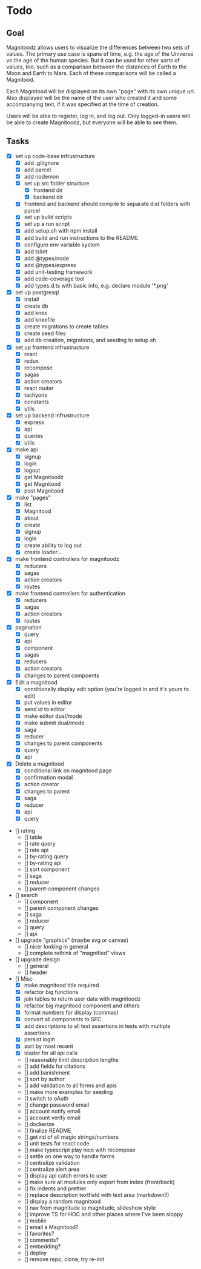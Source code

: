 # Todo

## Goal

Magnitoodz allows users to visualize the differences between two sets of values. The primary use case is spans of time, e.g. the age of the Universe vs the age of the human species. But it can be used for other sorts of values, too, such as a comparison between the distances of Earth to the Moon and Earth to Mars. Each of these comparisons will be called a Magnitood.

Each Magnitood will be displayed on its own "page" with its own unique url. Also displayed will be the name of the user who created it and some accompanying text, if it was specified at the time of creation.

Users will be able to register, log in, and log out. Only logged-in users will be able to create Magnitoodz, but everyone will be able to see them.

## Tasks

- [x] set up code-base infrustructure
  - [x] add .gitignore
  - [x] add parcel
  - [x] add nodemon
  - [x] set up src folder structure
    - [x] frontend dir
    - [x] backend dir
  - [x] frontend and backend should compile to separate dist folders with parcel
  - [x] set up build scripts
  - [x] set up a run script
  - [x] add setup.sh with npm install
  - [x] add build and run instructions to the README
  - [x] configure env variable system
  - [x] add tslint
  - [x] add @types/node
  - [x] add @types/express
  - [x] add unit-testing framework
  - [x] add code-coverage tool
  - [x] add types.d.ts with basic info, e.g. declare module '\*.png'
- [x] set up postgresql
  - [x] install
  - [x] create db
  - [x] add knex
  - [x] add knexfile
  - [x] create migrations to create tables
  - [x] create seed files
  - [x] add db creation, migrations, and seeding to setup.sh
- [x] set up frontend infrustructure
  - [x] react
  - [x] redux
  - [x] recompose
  - [x] sagas
  - [x] action creators
  - [x] react router
  - [x] tachyons
  - [x] constants
  - [x] utils
- [x] set up backend infrustructure
  - [x] express
  - [x] api
  - [x] queries
  - [x] utils
- [x] make api
  - [x] signup
  - [x] login
  - [x] logout
  - [x] get Magnitoodz
  - [x] get Magnitood
  - [x] post Magnitood
- [x] make "pages"
  - [x] list
  - [x] Magnitood
  - [x] about
  - [x] create
  - [x] signup
  - [x] login
  - [x] create ability to log out
  - [x] create loader...
- [x] make frontend controllers for magnitoodz
  - [x] reducers
  - [x] sagas
  - [x] action creators
  - [x] routes
- [x] make frontend controllers for authentication
  - [x] reducers
  - [x] sagas
  - [x] action creators
  - [x] routes
- [x] pagination
  - [x] query
  - [x] api
  - [x] component
  - [x] sagas
  - [x] reducers
  - [x] action creators
  - [x] changes to parent compoents
- [x] Edit a magnitood
  - [x] conditionally display edit option (you're logged in and it's yours to edit)
  - [x] put values in editor
  - [x] send id to editor
  - [x] make editor dual/mode
  - [x] make submit dual/mode
  - [x] saga
  - [x] reducer
  - [x] changes to parent components
  - [x] query
  - [x] api
- [x] Delete a magnitood
  - [x] conditional link on magnitood page
  - [x] confirmation modal
  - [x] action creator
  - [x] changes to parent
  - [x] saga
  - [x] reducer
  - [x] api
  - [x] query
- [] rating
  - [] table
  - [] rate query
  - [] rate api
  - [] by-rating query
  - [] by-rating api
  - [] sort component
  - [] saga
  - [] reducer
  - [] parent-component changes
- [] search
  - [] component
  - [] parent component changes
  - [] saga
  - [] reducer
  - [] query
  - [] api
- [] upgrade "graphics" (maybe svg or canvas)
  - [] nicer looking in general
  - [] complete rethink of "magnified" views
- [] upgrade design
  - [] general
  - [] header
- [] Misc
  - [x] make magnitood title required
  - [x] refactor big functions
  - [x] join tables to return user data with magnitoodz
  - [x] refactor big magnitood component and others
  - [x] format numbers for display (commas)
  - [x] convert all components to SFC
  - [x] add descriptions to all test assertions in tests with multiple assertions
  - [x] persist login
  - [x] sort by most recent
  - [x] loader for all api calls
  - [] reasonably limit description lengths
  - [] add fields for citations
  - [] add banishment
  - [] sort by author
  - [] add validation to all forms and apis
  - [] make more examples for seeding
  - [] switch to oAuth
  - [] change password email
  - [] account notify email
  - [] account verify email
  - [] dockerize
  - [] finalize README
  - [] get rid of all magic strings/numbers
  - [] unit tests for react code
  - [] make typescript play nice with recompose
  - [] settle on one way to handle forms
  - [] centralize validation
  - [] centralize alert area
  - [] display api catch errors to user
  - [] make sure all modules only export from index (front/back)
  - [] fix indents and prettier
  - [] replace description textfield with text area (markdown?)
  - [] display a random magnitood
  - [] nav from magnitude to magnitude, slideshow style
  - [] improve TS for HOC and other places where I've been sloppy
  - [] mobile
  - [] email a Magnitood?
  - [] favorites?
  - [] comments?
  - [] embedding?
  - [] deploy
  - [] remove repo, clone, try re-init
